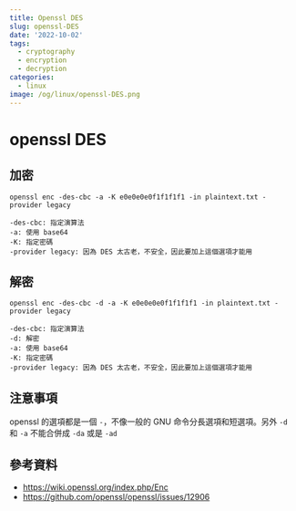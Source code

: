 ```yaml
---
title: Openssl DES
slug: openssl-DES
date: '2022-10-02'
tags:
  - cryptography
  - encryption
  - decryption
categories:
  - linux
image: /og/linux/openssl-DES.png
---
```


# openssl DES

## 加密

```
openssl enc -des-cbc -a -K e0e0e0e0f1f1f1f1 -in plaintext.txt -provider legacy
```

```
-des-cbc: 指定演算法
-a: 使用 base64
-K: 指定密碼
-provider legacy: 因為 DES 太古老，不安全，因此要加上這個選項才能用
```

## 解密

```
openssl enc -des-cbc -d -a -K e0e0e0e0f1f1f1f1 -in plaintext.txt -provider legacy
```

```
-des-cbc: 指定演算法
-d: 解密
-a: 使用 base64
-K: 指定密碼
-provider legacy: 因為 DES 太古老，不安全，因此要加上這個選項才能用
```

## 注意事項

openssl 的選項都是一個 `-`，不像一般的 GNU 命令分長選項和短選項。另外 `-d` 和 `-a` 不能合併成 `-da` 或是 `-ad`

## 參考資料

-   https://wiki.openssl.org/index.php/Enc
-   https://github.com/openssl/openssl/issues/12906

